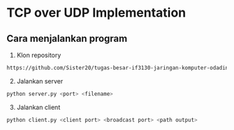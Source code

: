 # TCP over UDP Implementation

## Cara menjalankan program

1. Klon repository
```sh
https://github.com/Sister20/tugas-besar-if3130-jaringan-komputer-odading
```

2. Jalankan server
```sh
python server.py <port> <filename>
```

3. Jalankan client
```sh
python client.py <client port> <broadcast port> <path output>
```